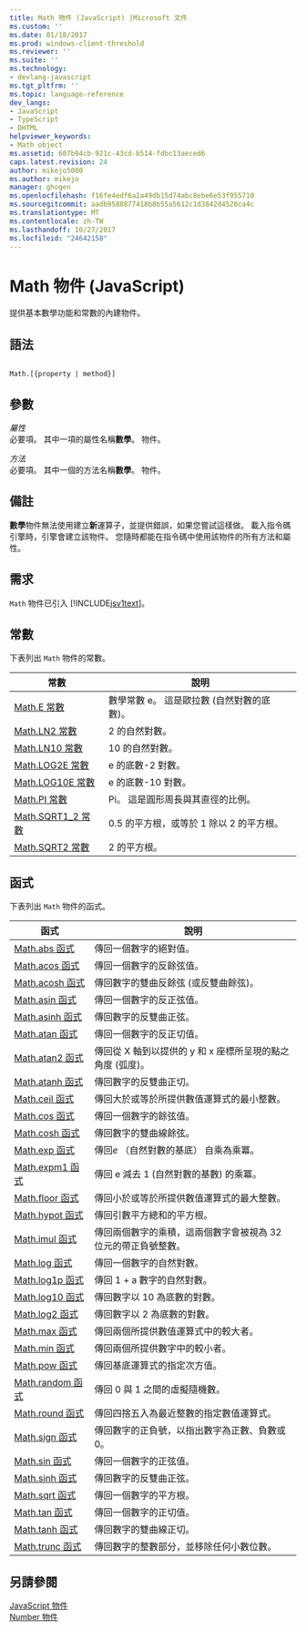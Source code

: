 ```yaml
---
title: Math 物件 (JavaScript) |Microsoft 文件
ms.custom: ''
ms.date: 01/18/2017
ms.prod: windows-client-threshold
ms.reviewer: ''
ms.suite: ''
ms.technology:
- devlang-javascript
ms.tgt_pltfrm: ''
ms.topic: language-reference
dev_langs:
- JavaScript
- TypeScript
- DHTML
helpviewer_keywords:
- Math object
ms.assetid: 607b94cb-921c-43cd-b514-fdbc13aeced6
caps.latest.revision: 24
author: mikejo5000
ms.author: mikejo
manager: ghogen
ms.openlocfilehash: f16fe4edf6a2a49db15d74abc8ebe6e53f955710
ms.sourcegitcommit: aadb9588877418b8b55a5612c1d3842d4520ca4c
ms.translationtype: MT
ms.contentlocale: zh-TW
ms.lasthandoff: 10/27/2017
ms.locfileid: "24642158"
---
```

# <a name="math-object-javascript"></a>Math 物件 (JavaScript)
提供基本數學功能和常數的內建物件。  
  
## <a name="syntax"></a>語法  
  
```  
  
Math.[{property | method}]  
```  
  
## <a name="parameters"></a>參數  
 *屬性*  
 必要項。 其中一項的屬性名稱**數學**。 物件。  
  
 *方法*  
 必要項。 其中一個的方法名稱**數學**。 物件。  
  
## <a name="remarks"></a>備註  
 **數學**物件無法使用建立**新**運算子，並提供錯誤，如果您嘗試這樣做。 載入指令碼引擎時，引擎會建立該物件。 您隨時都能在指令碼中使用該物件的所有方法和屬性。  
  
## <a name="requirements"></a>需求  
 `Math` 物件已引入 [!INCLUDE[jsv1text](../../javascript/reference/includes/jsv1text-md.md)]。  
  
<a name="js56jsobjmathprop"></a>   
## <a name="constants"></a>常數  
 下表列出 `Math` 物件的常數。  
  
|常數|說明|  
|--------------|-----------------|  
|[Math.E 常數](../../javascript/reference/math-constants-javascript.md)|數學常數 e。 這是歐拉數 (自然對數的底數)。|  
|[Math.LN2 常數](../../javascript/reference/math-constants-javascript.md)|2 的自然對數。|  
|[Math.LN10 常數](../../javascript/reference/math-constants-javascript.md)|10 的自然對數。|  
|[Math.LOG2E 常數](../../javascript/reference/math-constants-javascript.md)|e 的底數-2 對數。|  
|[Math.LOG10E 常數](../../javascript/reference/math-constants-javascript.md)|e 的底數-10 對數。|  
|[Math.PI 常數](../../javascript/reference/math-constants-javascript.md)|Pi。 這是圓形周長與其直徑的比例。|  
|[Math.SQRT1_2 常數](../../javascript/reference/math-constants-javascript.md)|0.5 的平方根，或等於 1 除以 2 的平方根。|  
|[Math.SQRT2 常數](../../javascript/reference/math-constants-javascript.md)|2 的平方根。|  
  
<a name="js56jsobjmathmeth"></a>   
## <a name="functions"></a>函式  
 下表列出 `Math` 物件的函式。  
  
|函式|說明|  
|--------------|-----------------|  
|[Math.abs 函式](../../javascript/reference/math-abs-function-javascript.md)|傳回一個數字的絕對值。|  
|[Math.acos 函式](../../javascript/reference/math-acos-function-javascript.md)|傳回一個數字的反餘弦值。|  
|[Math.acosh 函式](../../javascript/reference/math-acosh-function-javascript.md)|傳回數字的雙曲反餘弦 (或反雙曲餘弦)。|  
|[Math.asin 函式](../../javascript/reference/math-asin-function-javascript.md)|傳回一個數字的反正弦值。|  
|[Math.asinh 函式](../../javascript/reference/math-asinh-function-javascript.md)|傳回數字的反雙曲正弦。|  
|[Math.atan 函式](../../javascript/reference/math-atan-function-javascript.md)|傳回一個數字的反正切值。|  
|[Math.atan2 函式](../../javascript/reference/math-atan2-function-javascript.md)|傳回從 X 軸到以提供的 y 和 x 座標所呈現的點之角度 (弧度)。|  
|[Math.atanh 函式](../../javascript/reference/math-atanh-function-javascript.md)|傳回數字的反雙曲正切。|  
|[Math.ceil 函式](../../javascript/reference/math-ceil-function-javascript.md)|傳回大於或等於所提供數值運算式的最小整數。|  
|[Math.cos 函式](../../javascript/reference/math-cos-function-javascript.md)|傳回一個數字的餘弦值。|  
|[Math.cosh 函式](../../javascript/reference/math-cosh-function-javascript.md)|傳回數字的雙曲線餘弦。|  
|[Math.exp 函式](../../javascript/reference/math-exp-function-javascript.md)|傳回*e* （自然對數的基底） 自乘為乘冪。|  
|[Math.expm1 函式](../../javascript/reference/math-expm1-function-javascript.md)|傳回 e 減去 1 (自然對數的基數) 的乘冪。|  
|[Math.floor 函式](../../javascript/reference/math-floor-function-javascript.md)|傳回小於或等於所提供數值運算式的最大整數。|  
|[Math.hypot 函式](../../javascript/reference/math-hypot-function-javascript.md)|傳回引數平方總和的平方根。|  
|[Math.imul 函式](../../javascript/reference/math-imul-function-javascript.md)|傳回兩個數字的乘積，這兩個數字會被視為 32 位元的帶正負號整數。|  
|[Math.log 函式](../../javascript/reference/math-log-function-javascript.md)|傳回一個數字的自然對數。|  
|[Math.log1p 函式](../../javascript/reference/math-log1p-function-javascript.md)|傳回 1 + a 數字的自然對數。|  
|[Math.log10 函式](../../javascript/reference/math-log10-function-javascript.md)|傳回數字以 10 為底數的對數。|  
|[Math.log2 函式](../../javascript/reference/math-log2-function-javascript.md)|傳回數字以 2 為底數的對數。|  
|[Math.max 函式](../../javascript/reference/math-max-function-javascript.md)|傳回兩個所提供數值運算式中的較大者。|  
|[Math.min 函式](../../javascript/reference/math-min-function-javascript.md)|傳回兩個所提供數字中的較小者。|  
|[Math.pow 函式](../../javascript/reference/math-pow-function-javascript.md)|傳回基底運算式的指定次方值。|  
|[Math.random 函式](../../javascript/reference/math-random-function-javascript.md)|傳回 0 與 1 之間的虛擬隨機數。|  
|[Math.round 函式](../../javascript/reference/math-round-function-javascript.md)|傳回四捨五入為最近整數的指定數值運算式。|  
|[Math.sign 函式](../../javascript/reference/math-sign-function-javascript.md)|傳回數字的正負號，以指出數字為正數、負數或 0。|  
|[Math.sin 函式](../../javascript/reference/math-sin-function-javascript.md)|傳回一個數字的正弦值。|  
|[Math.sinh 函式](../../javascript/reference/math-sinh-function-javascript.md)|傳回數字的反雙曲正弦。|  
|[Math.sqrt 函式](../../javascript/reference/math-sqrt-function-javascript.md)|傳回一個數字的平方根。|  
|[Math.tan 函式](../../javascript/reference/math-tan-function-javascript.md)|傳回一個數字的正切值。|  
|[Math.tanh 函式](../../javascript/reference/math-tanh-function-javascript.md)|傳回數字的雙曲線正切。|  
|[Math.trunc 函式](../../javascript/reference/math-trunc-function-javascript.md)|傳回數字的整數部分，並移除任何小數位數。|  
  
## <a name="see-also"></a>另請參閱  
 [JavaScript 物件](../../javascript/reference/javascript-objects.md)   
 [Number 物件](../../javascript/reference/number-object-javascript.md)